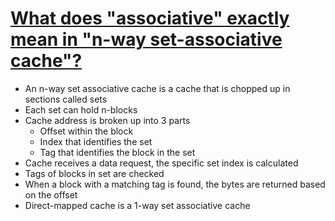 # [What does "associative" exactly mean in "n-way set-associative cache"?](https://cs.stackexchange.com/a/139709)
* An n-way set associative cache is a cache that is chopped up in sections called sets
* Each set can hold n-blocks
* Cache address is broken up into 3 parts
  * Offset within the block
  * Index that identifies the set
  * Tag that identifies the block in the set
* Cache receives a data request, the specific set index is calculated
* Tags of blocks in set are checked
* When a block with a matching tag is found, the bytes are returned based on the offset
* Direct-mapped cache is a 1-way set associative cache
